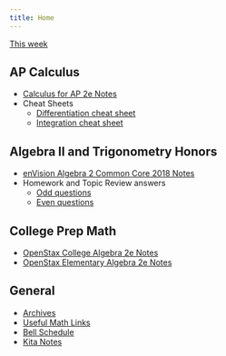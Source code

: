 ```yaml
---
title: Home
---
```


[This week](./this-week.md)

## AP Calculus

- [Calculus for AP 2e Notes](./calc-for-ap-larson/)
- Cheat Sheets
  - [Differentiation cheat sheet](./misc/differentiation-cheat-sheet.pdf)
  - [Integration cheat sheet](./misc/integration-cheat-sheet.pdf)

## Algebra II and Trigonometry Honors

- [enVision Algebra 2 Common Core 2018 Notes](./envision-algebra-2/)
- Homework and Topic Review answers
  - [Odd questions](./misc/alg2-odd-answers.pdf)
  - [Even questions](./misc/alg2-even-answers.pdf)

## College Prep Math

- [OpenStax College Algebra 2e Notes](./openstax-college-algebra-2e/)
- [OpenStax Elementary Algebra 2e Notes](./openstax-elementary-algebra-2e/)

## General

- [Archives](./archives/)
- [Useful Math Links](./misc/math-links.md)
- [Bell Schedule](./misc/bell-schedule.md)
- [Kita Notes](https://wkurzius.github.io/kita-notes/)

